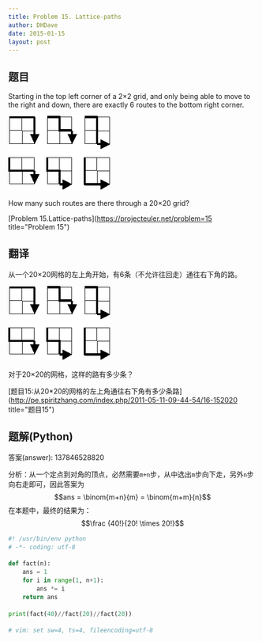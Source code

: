 ```yaml
---
title: Problem 15. Lattice-paths
author: DHDave
date: 2015-01-15
layout: post
---
```


## 题目
Starting in the top left corner of a 2×2 grid, and only being able to move to the right and down, there are exactly 6 routes to the bottom right corner.

![Problem 15](../images/p015-1.png)

How many such routes are there through a 20×20 grid?
<!--more-->

[Problem 15.Lattice-paths](https://projecteuler.net/problem=15 title="Problem 15")

## 翻译
从一个20×20网格的左上角开始，有6条（不允许往回走）通往右下角的路。

![题目15](../images/p015-1.png)

对于20×20的网格，这样的路有多少条？

[题目15:从20*20的网格的左上角通往右下角有多少条路](http://pe.spiritzhang.com/index.php/2011-05-11-09-44-54/16-152020 title="题目15")

## 题解(Python)

答案(answer): 137846528820

分析：从一个定点到对角的顶点，必然需要`m+n`步，从中选出`m`步向下走，另外`n`步向右走即可，因此答案为$$ans = \binom{m+n}{m} = \binom{m+m}{n}$$ 在本题中，最终的结果为：$$\frac {40!}{20! \times 20!}$$

```python
#! /usr/bin/env python
# -*- coding: utf-8

def fact(n):
    ans = 1
    for i in range(1, n+1):
        ans *= i
    return ans

print(fact(40)//fact(20)//fact(20))

# vim: set sw=4, ts=4, fileencoding=utf-8
```
